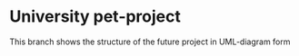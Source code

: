 # University pet-project

This branch shows the structure of the future project in UML-diagram form
